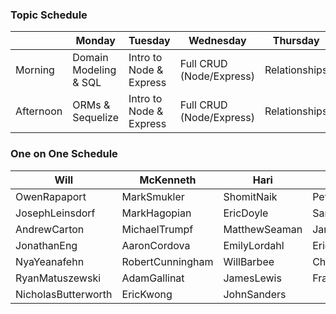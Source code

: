 ### Topic Schedule

|           | Monday | Tuesday | Wednesday | Thursday | Friday |
| --------- | ------ | ------- | --------- | -------- | ------ |
| Morning   | Domain Modeling & SQL | Intro to Node & Express | Full CRUD (Node/Express) | Relationships | REPS |
| Afternoon | ORMs & Sequelize      | Intro to Node & Express | Full CRUD (Node/Express) | Relationships | REPS |

### One on One Schedule

| Will                   | McKenneth             | Hari                 | Tony                 |
| ------------           | --------------        | -------------        | -------------        |
| OwenRapaport           | MarkSmukler           | ShomitNaik           | PeterLivadas         |
| JosephLeinsdorf        | MarkHagopian          | EricDoyle            | SaraMorais           |
| AndrewCarton           | MichaelTrumpf         | MatthewSeaman        | JamesWhite           |
| JonathanEng            | AaronCordova          | EmilyLordahl         | EricVince            |
| NyaYeanafehn           | RobertCunningham      | WillBarbee           | ChrisKim             |
| RyanMatuszewski        | AdamGallinat          | JamesLewis           | FrankJuan            |
| NicholasButterworth    | EricKwong             | JohnSanders          |                      |

